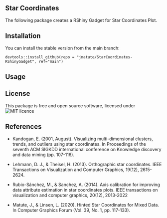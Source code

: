 ## Star Coordinates

The following package creates a RShiny Gadget for Star Coordinates Plot. 


## Installation


You can install the stable version from the main branch:

    devtools::install_github(repo = "jmatute/StarCoordinates-RShinyGadget", ref="main")


## Usage 



## License

This package is free and open source software, licensed under ![MIT licence](https://opensource.org/licenses/MIT)

## References 


* Kandogan, E. (2001, August). Visualizing multi-dimensional clusters, trends, and outliers using star coordinates. In Proceedings of the seventh ACM SIGKDD international conference on Knowledge discovery and data mining (pp. 107-116).

* Lehmann, D. J., & Theisel, H. (2013). Orthographic star coordinates. IEEE Transactions on Visualization and Computer Graphics, 19(12), 2615-2624.

* Rubio-Sánchez, M., & Sanchez, A. (2014). Axis calibration for improving data attribute estimation in star coordinates plots. IEEE transactions on visualization and computer graphics, 20(12), 2013-2022

* Matute, J., & Linsen, L. (2020). Hinted Star Coordinates for Mixed Data. In Computer Graphics Forum (Vol. 39, No. 1, pp. 117-133).

